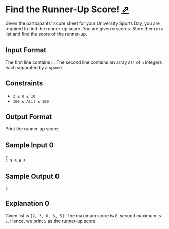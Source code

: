 # Find the Runner-Up Score! [⬀](https://www.hackerrank.com/challenges/find-second-maximum-number-in-a-list)

Given the participants' score sheet for your University Sports Day, you are required to find the runner-up score. You are given `n` scores. Store them in a list and find the score of the runner-up.

## Input Format

The first line contains `n`. The second line contains an array `A[]` of `n` integers each separated by a space.

## Constraints
- `2 ≤ n ≤ 10`
- `100 ≤ A[i] ≤ 100`

## Output Format

Print the runner-up score.

## Sample Input 0
```
5
2 3 6 6 5
```

## Sample Output 0
```
5
```

## Explanation 0

Given list is `[2, 3, 6, 6, 5]`. The maximum score is `6`, second maximum is `5`. Hence, we print `5` as the runner-up score.
